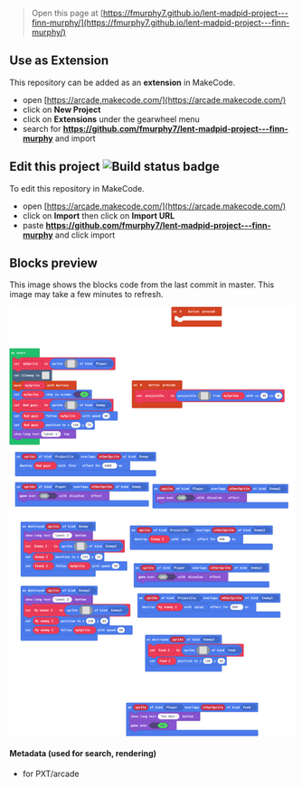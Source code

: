  


> Open this page at [https://fmurphy7.github.io/lent-madpid-project---finn-murphy/](https://fmurphy7.github.io/lent-madpid-project---finn-murphy/)

## Use as Extension

This repository can be added as an **extension** in MakeCode.

* open [https://arcade.makecode.com/](https://arcade.makecode.com/)
* click on **New Project**
* click on **Extensions** under the gearwheel menu
* search for **https://github.com/fmurphy7/lent-madpid-project---finn-murphy** and import

## Edit this project ![Build status badge](https://github.com/fmurphy7/lent-madpid-project---finn-murphy/workflows/MakeCode/badge.svg)

To edit this repository in MakeCode.

* open [https://arcade.makecode.com/](https://arcade.makecode.com/)
* click on **Import** then click on **Import URL**
* paste **https://github.com/fmurphy7/lent-madpid-project---finn-murphy** and click import

## Blocks preview

This image shows the blocks code from the last commit in master.
This image may take a few minutes to refresh.

![A rendered view of the blocks](https://github.com/fmurphy7/lent-madpid-project---finn-murphy/raw/master/.github/makecode/blocks.png)

#### Metadata (used for search, rendering)

* for PXT/arcade
<script src="https://makecode.com/gh-pages-embed.js"></script><script>makeCodeRender("{{ site.makecode.home_url }}", "{{ site.github.owner_name }}/{{ site.github.repository_name }}");</script>
